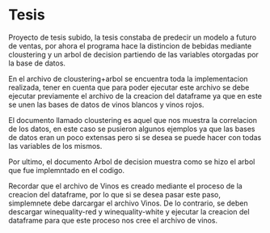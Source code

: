 # Tesis
Proyecto de tesis subido, la tesis constaba de predecir un modelo a futuro de ventas, por ahora el programa hace la distincion de bebidas mediante cloustering y un arbol de decision partiendo de las variables otorgadas por la base de datos.

En el archivo de cloustering+arbol se encuentra toda la implementacion realizada, tener en cuenta que para poder ejecutar este archivo se debe ejecutar previamente el archivo de la creacion del dataframe ya que en este se unen las bases de datos de vinos blancos y vinos rojos.

El documento llamado cloustering es aquel que nos muestra la correlacion de los datos, en este caso se pusieron algunos ejemplos ya que las bases de datos eran un poco extensas pero si se desea se puede hacer con todas las variables de los mismos.

Por ultimo, el documento Arbol de decision muestra como se hizo el arbol que fue implemntado en el codigo.

Recordar que el archivo de Vinos es creado mediante el proceso de la creacion del dataframe, por lo que si se desea pasar este paso, simplemnete debe darcargar el archivo Vinos. De lo contrario, se deben descargar winequality-red y winequality-white y ejecutar la creacion del dataframe para que este proceso nos cree el archivo de vinos.
